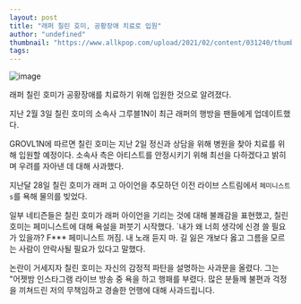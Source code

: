 ```yaml
---
layout: post
title: "래퍼 칠린 호미, 공황장애 치료로 입원"
author: "undefined"
thumbnail: "https://www.allkpop.com/upload/2021/02/content/031240/thumb/1612374002-image.png"
tags: 
---
```



![image](https://www.allkpop.com/upload/2021/02/content/031240/1612374002-image.png)

래퍼 칠린 호미가 공황장애를 치료하기 위해 입원한 것으로 알려졌다.

지난 2월 3일 칠린 호미의 소속사 그루블1N이 최근 래퍼의 행방을 팬들에게 업데이트했다.

GROVL1N에 따르면 칠린 호미는 지난 2일 정신과 상담을 위해 병원을 찾아 치료를 위해 입원할 예정이다. 소속사 측은 아티스트를 안정시키기 위해 최선을 다하겠다고 밝히며 우려를 자아낸 데 대해 사과했다.

지난달 28일 칠린 호미가 래퍼 고 아이언을 추모하던 이전 라이브 스트림에서 `페미니스트s`를 욕해 물의를 빚었다.

일부 네티즌들은 칠린 호미가 래퍼 아이언을 기리는 것에 대해 불쾌감을 표현했고, 칠린 호미는 페미니스트에 대해 욕설을 퍼붓기 시작했다. `내가 왜 너희 생각에 신경 쓸 필요가 있을까? F*** 페미니스트 꺼짐. 내 노래 듣지 마. 길 잃은 개보다 옳고 그름을 모르는 사람이 안락사될 필요가 있다고 말했다.

논란이 거세지자 칠린 호미는 자신의 감정적 파탄을 설명하는 사과문을 올렸다. 그는 "어젯밤 인스타그램 라이브 방송 중 욕을 하고 행패를 부렸다. 많은 분들께 불편과 걱정을 끼쳐드린 저의 무책임하고 경솔한 언행에 대해 사과드립니다.